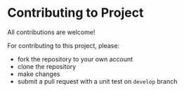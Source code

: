 # Contributing to Project

All contributions are welcome!

For contributing to this project, please:
* fork the repository to your own account
* clone the repository
* make changes
* submit a pull request with a unit test on `develop` branch
